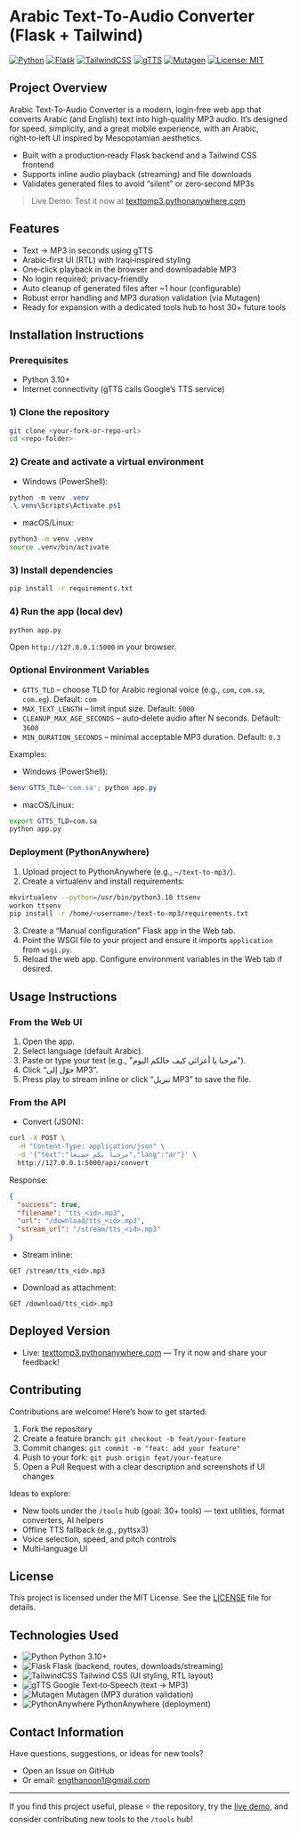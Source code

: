 # Arabic Text‑To‑Audio Converter (Flask + Tailwind)

[![Python](https://img.shields.io/badge/Python-3.10%2B-3776AB?logo=python&logoColor=white)](https://www.python.org/)
[![Flask](https://img.shields.io/badge/Flask-Backend-000000?logo=flask&logoColor=white)](https://flask.palletsprojects.com/)
[![TailwindCSS](https://img.shields.io/badge/Tailwind_CSS-Frontend-06B6D4?logo=tailwindcss&logoColor=white)](https://tailwindcss.com/)
[![gTTS](https://img.shields.io/badge/gTTS-Text--to--Speech-34A853?logo=google&logoColor=white)](https://pypi.org/project/gTTS/)
[![Mutagen](https://img.shields.io/badge/Mutagen-MP3%20Metadata-FF6F00)](https://mutagen.readthedocs.io/)
[![License: MIT](https://img.shields.io/badge/License-MIT-yellow.svg)](./LICENSE)


## Project Overview
Arabic Text‑To‑Audio Converter is a modern, login‑free web app that converts Arabic (and English) text into high‑quality MP3 audio. It’s designed for speed, simplicity, and a great mobile experience, with an Arabic, right‑to‑left UI inspired by Mesopotamian aesthetics.

- Built with a production‑ready Flask backend and a Tailwind CSS frontend
- Supports inline audio playback (streaming) and file downloads
- Validates generated files to avoid “silent” or zero‑second MP3s

> Live Demo: Test it now at [texttomp3.pythonanywhere.com](https://texttomp3.pythonanywhere.com/)


## Features
- Text → MP3 in seconds using gTTS
- Arabic‑first UI (RTL) with Iraqi‑inspired styling
- One‑click playback in the browser and downloadable MP3
- No login required; privacy‑friendly
- Auto cleanup of generated files after ~1 hour (configurable)
- Robust error handling and MP3 duration validation (via Mutagen)
- Ready for expansion with a dedicated tools hub to host 30+ future tools


## Installation Instructions

### Prerequisites
- Python 3.10+
- Internet connectivity (gTTS calls Google’s TTS service)

### 1) Clone the repository
```bash
git clone <your-fork-or-repo-url>
cd <repo-folder>
```

### 2) Create and activate a virtual environment
- Windows (PowerShell):
```powershell
python -m venv .venv
.\.venv\Scripts\Activate.ps1
```
- macOS/Linux:
```bash
python3 -m venv .venv
source .venv/bin/activate
```

### 3) Install dependencies
```bash
pip install -r requirements.txt
```

### 4) Run the app (local dev)
```bash
python app.py
```
Open `http://127.0.0.1:5000` in your browser.

### Optional Environment Variables
- `GTTS_TLD` – choose TLD for Arabic regional voice (e.g., `com`, `com.sa`, `com.eg`). Default: `com`
- `MAX_TEXT_LENGTH` – limit input size. Default: `5000`
- `CLEANUP_MAX_AGE_SECONDS` – auto‑delete audio after N seconds. Default: `3600`
- `MIN_DURATION_SECONDS` – minimal acceptable MP3 duration. Default: `0.3`

Examples:
- Windows (PowerShell):
```powershell
$env:GTTS_TLD='com.sa'; python app.py
```
- macOS/Linux:
```bash
export GTTS_TLD=com.sa
python app.py
```

### Deployment (PythonAnywhere)
1. Upload project to PythonAnywhere (e.g., `~/text-to-mp3/`).
2. Create a virtualenv and install requirements:
```bash
mkvirtualenv --python=/usr/bin/python3.10 ttsenv
workon ttsenv
pip install -r /home/<username>/text-to-mp3/requirements.txt
```
3. Create a “Manual configuration” Flask app in the Web tab.
4. Point the WSGI file to your project and ensure it imports `application` from `wsgi.py`.
5. Reload the web app. Configure environment variables in the Web tab if desired.


## Usage Instructions

### From the Web UI
1. Open the app.
2. Select language (default Arabic).
3. Paste or type your text (e.g., "مرحبا يا أعزائي كيف حالكم اليوم").
4. Click “حوّل إلى MP3”.
5. Press play to stream inline or click “تنزيل MP3” to save the file.

### From the API
- Convert (JSON):
```bash
curl -X POST \
  -H "Content-Type: application/json" \
  -d '{"text":"مرحباً بكم جميعاً","lang":"ar"}' \
  http://127.0.0.1:5000/api/convert
```
Response:
```json
{
  "success": true,
  "filename": "tts_<id>.mp3",
  "url": "/download/tts_<id>.mp3",
  "stream_url": "/stream/tts_<id>.mp3"
}
```
- Stream inline:
```
GET /stream/tts_<id>.mp3
```
- Download as attachment:
```
GET /download/tts_<id>.mp3
```


## Deployed Version
- Live: [texttomp3.pythonanywhere.com](https://texttomp3.pythonanywhere.com/) — Try it now and share your feedback!


## Contributing
Contributions are welcome! Here’s how to get started:
1. Fork the repository
2. Create a feature branch: `git checkout -b feat/your-feature`
3. Commit changes: `git commit -m "feat: add your feature"`
4. Push to your fork: `git push origin feat/your-feature`
5. Open a Pull Request with a clear description and screenshots if UI changes

Ideas to explore:
- New tools under the `/tools` hub (goal: 30+ tools) — text utilities, format converters, AI helpers
- Offline TTS fallback (e.g., pyttsx3)
- Voice selection, speed, and pitch controls
- Multi‑language UI


## License
This project is licensed under the MIT License. See the [LICENSE](./LICENSE) file for details.


## Technologies Used
- ![Python](https://img.shields.io/badge/-Python-3776AB?logo=python&logoColor=white) Python 3.10+
- ![Flask](https://img.shields.io/badge/-Flask-000000?logo=flask&logoColor=white) Flask (backend, routes, downloads/streaming)
- ![TailwindCSS](https://img.shields.io/badge/-Tailwind_CSS-06B6D4?logo=tailwindcss&logoColor=white) Tailwind CSS (UI styling, RTL layout)
- ![gTTS](https://img.shields.io/badge/-gTTS-34A853?logo=google&logoColor=white) Google Text‑to‑Speech (text → MP3)
- ![Mutagen](https://img.shields.io/badge/-Mutagen-FF6F00) Mutagen (MP3 duration validation)
- ![PythonAnywhere](https://img.shields.io/badge/-PythonAnywhere-1f2532?logo=python&logoColor=white) PythonAnywhere (deployment)


## Contact Information
Have questions, suggestions, or ideas for new tools?
- Open an Issue on GitHub
- Or email: engthanoon1@gmail.com


---

If you find this project useful, please ⭐ the repository, try the [live demo](https://texttomp3.pythonanywhere.com/), and consider contributing new tools to the `/tools` hub! 